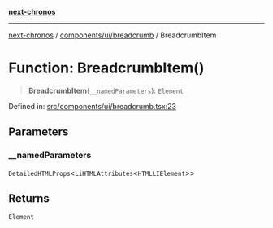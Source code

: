 [**next-chronos**](../../../../README.md)

***

[next-chronos](../../../../README.md) / [components/ui/breadcrumb](../README.md) / BreadcrumbItem

# Function: BreadcrumbItem()

> **BreadcrumbItem**(`__namedParameters`): `Element`

Defined in: [src/components/ui/breadcrumb.tsx:23](https://github.com/Bababum95/next-chronos/blob/41860730c8dd12c16699269e1eee86402c8d1a9f/src/components/ui/breadcrumb.tsx#L23)

## Parameters

### \_\_namedParameters

`DetailedHTMLProps`\<`LiHTMLAttributes`\<`HTMLLIElement`\>\>

## Returns

`Element`
